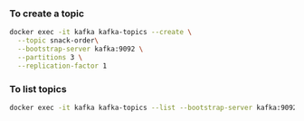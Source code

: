 ### To create a topic

```bash
docker exec -it kafka kafka-topics --create \
  --topic snack-order\
  --bootstrap-server kafka:9092 \
  --partitions 3 \
  --replication-factor 1
```

### To list topics

```bash
docker exec -it kafka kafka-topics --list --bootstrap-server kafka:9092
```
